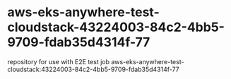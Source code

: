 # aws-eks-anywhere-test-cloudstack-43224003-84c2-4bb5-9709-fdab35d4314f-77
repository for use with E2E test job aws-eks-anywhere-test-cloudstack:43224003-84c2-4bb5-9709-fdab35d4314f-77
